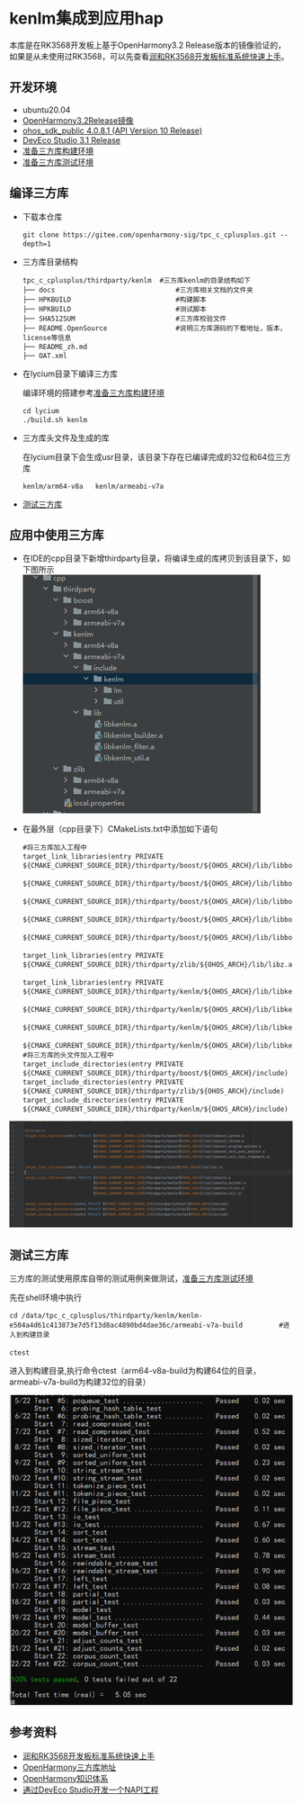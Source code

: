 # kenlm集成到应用hap

本库是在RK3568开发板上基于OpenHarmony3.2 Release版本的镜像验证的，如果是从未使用过RK3568，可以先查看[润和RK3568开发板标准系统快速上手](https://gitee.com/openharmony-sig/knowledge_demo_temp/tree/master/docs/rk3568_helloworld)。

## 开发环境

- ubuntu20.04
- [OpenHarmony3.2Release镜像](https://gitee.com/link?target=https%3A%2F%2Frepo.huaweicloud.com%2Fopenharmony%2Fos%2F3.2-Release%2Fdayu200_standard_arm32.tar.gz)
- [ohos_sdk_public 4.0.8.1 (API Version 10 Release)](http://download.ci.openharmony.cn/version/Master_Version/OpenHarmony_4.0.8.1/20230608_091016/version-Master_Version-OpenHarmony_4.0.8.1-20230608_091016-ohos-sdk-full.tar.gz)
- [DevEco Studio 3.1 Release](https://contentcenter-vali-drcn.dbankcdn.cn/pvt_2/DeveloperAlliance_package_901_9/81/v3/tgRUB84wR72nTfE8Ir_xMw/devecostudio-windows-3.1.0.501.zip?HW-CC-KV=V1&HW-CC-Date=20230621T074329Z&HW-CC-Expire=315360000&HW-CC-Sign=22F6787DF6093ECB4D4E08F9379B114280E1F65DA710599E48EA38CB24F3DBF2)
- [准备三方库构建环境](../../../lycium/README.md#1编译环境准备)
- [准备三方库测试环境](../../../lycium/README.md#3ci环境准备)

## 编译三方库

- 下载本仓库

  ```shell
  git clone https://gitee.com/openharmony-sig/tpc_c_cplusplus.git --depth=1
  ```

- 三方库目录结构

  ```shell
  tpc_c_cplusplus/thirdparty/kenlm  #三方库kenlm的目录结构如下
  ├── docs                              #三方库相关文档的文件夹
  ├── HPKBUILD                          #构建脚本
  ├── HPKBUILD                          #测试脚本
  ├── SHA512SUM                         #三方库校验文件
  ├── README.OpenSource                 #说明三方库源码的下载地址，版本，license等信息
  ├── README_zh.md 
  ├── OAT.xml
  ```

- 在lycium目录下编译三方库

  编译环境的搭建参考[准备三方库构建环境](../../../lycium/README.md#1编译环境准备)

  ```shell
  cd lycium
  ./build.sh kenlm
  ```

- 三方库头文件及生成的库

  在lycium目录下会生成usr目录，该目录下存在已编译完成的32位和64位三方库

  ```shell
  kenlm/arm64-v8a   kenlm/armeabi-v7a
  ```

- [测试三方库](#测试三方库)

## 应用中使用三方库

- 在IDE的cpp目录下新增thirdparty目录，将编译生成的库拷贝到该目录下，如下图所示
  ![kenlm_install_dir](pic/kenlm_install_dir.png)

- 在最外层（cpp目录下）CMakeLists.txt中添加如下语句

  ```shell
  #将三方库加入工程中
  target_link_libraries(entry PRIVATE ${CMAKE_CURRENT_SOURCE_DIR}/thirdparty/boost/${OHOS_ARCH}/lib/libboost_system.a
                                      ${CMAKE_CURRENT_SOURCE_DIR}/thirdparty/boost/${OHOS_ARCH}/lib/libboost_thread.a
                                      ${CMAKE_CURRENT_SOURCE_DIR}/thirdparty/boost/${OHOS_ARCH}/lib/libboost_program_options.a
                                     ${CMAKE_CURRENT_SOURCE_DIR}/thirdparty/boost/${OHOS_ARCH}/lib/libboost_test_exec_monitor.a
                                  ${CMAKE_CURRENT_SOURCE_DIR}/thirdparty/boost/${OHOS_ARCH}/lib/libboost_unit_test_framework.a)
  
  target_link_libraries(entry PRIVATE ${CMAKE_CURRENT_SOURCE_DIR}/thirdparty/zlib/${OHOS_ARCH}/lib/libz.a)
  
  target_link_libraries(entry PRIVATE ${CMAKE_CURRENT_SOURCE_DIR}/thirdparty/kenlm/${OHOS_ARCH}/lib/libkenlm.a
                                      ${CMAKE_CURRENT_SOURCE_DIR}/thirdparty/kenlm/${OHOS_ARCH}/lib/libkenlm_builder.a
                                      ${CMAKE_CURRENT_SOURCE_DIR}/thirdparty/kenlm/${OHOS_ARCH}/lib/libkenlm_filter.a
                                      ${CMAKE_CURRENT_SOURCE_DIR}/thirdparty/kenlm/${OHOS_ARCH}/lib/libkenlm_util.a)
  #将三方库的头文件加入工程中
  target_include_directories(entry PRIVATE ${CMAKE_CURRENT_SOURCE_DIR}/thirdparty/boost/${OHOS_ARCH}/include)
  target_include_directories(entry PRIVATE ${CMAKE_CURRENT_SOURCE_DIR}/thirdparty/zlib/${OHOS_ARCH}/include)
  target_include_directories(entry PRIVATE ${CMAKE_CURRENT_SOURCE_DIR}/thirdparty/kenlm/${OHOS_ARCH}/include)
  ```
  

![kenlm_usage](pic/kenlm_usage.png)

## 测试三方库

三方库的测试使用原库自带的测试用例来做测试，[准备三方库测试环境](../../../lycium/README.md#3ci环境准备)

先在shell环境中执行

```shell
cd /data/tpc_c_cplusplus/thirdparty/kenlm/kenlm-e504a4d61c413873e7d5f13d8ac4890bd4dae36c/armeabi-v7a-build         #进入到构建目录 

ctest    
```

进入到构建目录,执行命令ctest（arm64-v8a-build为构建64位的目录，armeabi-v7a-build为构建32位的目录）

![kenlm_test](pic/kenlm_test.png)

## 参考资料

- [润和RK3568开发板标准系统快速上手](https://gitee.com/openharmony-sig/knowledge_demo_temp/tree/master/docs/rk3568_helloworld)
- [OpenHarmony三方库地址](https://gitee.com/openharmony-tpc)
- [OpenHarmony知识体系](https://gitee.com/openharmony-sig/knowledge)
- [通过DevEco Studio开发一个NAPI工程](https://gitee.com/openharmony-sig/knowledge_demo_temp/blob/master/docs/napi_study/docs/hello_napi.md)